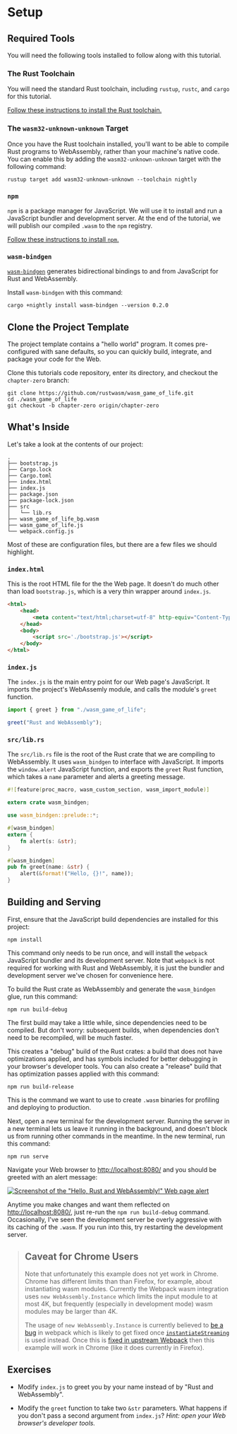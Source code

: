 # Setup

## Required Tools

You will need the following tools installed to follow along with this tutorial.

### The Rust Toolchain

You will need the standard Rust toolchain, including `rustup`, `rustc`, and
`cargo` for this tutorial.

[Follow these instructions to install the Rust toolchain.][rust-install]

[rust-install]: https://www.rust-lang.org/en-US/install.html

### The `wasm32-unknown-unknown` Target

Once you have the Rust toolchain installed, you'll want to be able to compile
Rust programs to WebAssembly, rather than your machine's native code. You can
enable this by adding the `wasm32-unknown-unknown` target with the following
command:

```
rustup target add wasm32-unknown-unknown --toolchain nightly
```

### `npm`

`npm` is a package manager for JavaScript. We will use it to install and run a
JavaScript bundler and development server. At the end of the tutorial, we will
publish our compiled `.wasm` to the `npm` registry.

[Follow these instructions to install `npm`.][npm-install]

[npm-install]: https://www.npmjs.com/get-npm

### `wasm-bindgen`

[`wasm-bindgen`][wb] generates bidirectional bindings to and from JavaScript for
Rust and WebAssembly.

Install `wasm-bindgen` with this command:

```
cargo +nightly install wasm-bindgen --version 0.2.0
```

[wb]: https://github.com/rustwasm/wasm-bindgen

## Clone the Project Template

The project template contains a "hello world" program. It comes pre-configured
with sane defaults, so you can quickly build, integrate, and package your code
for the Web.

Clone this tutorials code repository, enter its directory, and checkout the
`chapter-zero` branch:

```text
git clone https://github.com/rustwasm/wasm_game_of_life.git
cd ./wasm_game_of_life
git checkout -b chapter-zero origin/chapter-zero
```

## What's Inside

Let's take a look at the contents of our project:

```text
.
├── bootstrap.js
├── Cargo.lock
├── Cargo.toml
├── index.html
├── index.js
├── package.json
├── package-lock.json
├── src
│   └── lib.rs
├── wasm_game_of_life_bg.wasm
├── wasm_game_of_life.js
└── webpack.config.js
```

Most of these are configuration files, but there are a few files we should
highlight.

### `index.html`

This is the root HTML file for the the Web page. It doesn't do much other than
load `bootstrap.js`, which is a very thin wrapper around `index.js`.

```html
<html>
    <head>
        <meta content="text/html;charset=utf-8" http-equiv="Content-Type"/>
    </head>
    <body>
        <script src='./bootstrap.js'></script>
    </body>
</html>
```

### `index.js`

The `index.js` is the main entry point for our Web page's JavaScript. It imports
the project's WebAssemly module, and calls the module's `greet` function.

```js
import { greet } from "./wasm_game_of_life";

greet("Rust and WebAssembly");
```

### `src/lib.rs`

The `src/lib.rs` file is the root of the Rust crate that we are compiling to
WebAssembly. It uses `wasm_bindgen` to interface with JavaScript. It imports the
`window.alert` JavaScript function, and exports the `greet` Rust function, which
takes a `name` parameter and alerts a greeting message.

```rust
#![feature(proc_macro, wasm_custom_section, wasm_import_module)]

extern crate wasm_bindgen;

use wasm_bindgen::prelude::*;

#[wasm_bindgen]
extern {
    fn alert(s: &str);
}

#[wasm_bindgen]
pub fn greet(name: &str) {
    alert(&format!("Hello, {}!", name));
}
```

## Building and Serving

First, ensure that the JavaScript build dependencies are installed for this
project:

```text
npm install
```

This command only needs to be run once, and will install the `webpack`
JavaScript bundler and its development server. Note that `webpack` is not
required for working with Rust and WebAssembly, it is just the bundler and
development server we've chosen for convenience here.

To build the Rust crate as WebAssembly and generate the `wasm_bindgen` glue, run
this command:

```text
npm run build-debug
```

The first build may take a little while, since dependencies need to be compiled.
But don't worry: subsequent builds, when dependencies don't need to be
recompiled, will be much faster.

This creates a "debug" build of the Rust crates: a build that does not have
optimizations applied, and has symbols included for better debugging in your
browser's developer tools. You can also create a "release" build that has
optimization passes applied with this command:

```
npm run build-release
```

This is the command we want to use to create `.wasm` binaries for profiling and
deploying to production.

Next, open a new terminal for the development server. Running the server in a
new terminal lets us leave it running in the background, and doesn't block us
from running other commands in the meantime. In the new terminal, run this
command:

```
npm run serve
```

Navigate your Web browser to [http://localhost:8080/](http://localhost:8080/)
and you should be greeted with an alert message:

[![Screenshot of the "Hello, Rust and WebAssembly!" Web page alert](/images/game-of-life/setup.png)](/images/game-of-life/setup.png)

Anytime you make changes and want them reflected on
[http://localhost:8080/](http://localhost:8080/), just re-run the `npm run
build-debug` command. Occasionally, I've seen the development server be overly
aggressive with its caching of the `.wasm`. If you run into this, try restarting
the development server.

> ## Caveat for Chrome Users
>
> Note that unfortunately this example does not yet work in Chrome. Chrome has
> different limits than than Firefox, for example, about instantiating wasm
> modules. Currently the Webpack wasm integration uses `new
> WebAssembly.Instance` which limits the input module to at most 4K, but
> frequently (especially in development mode) wasm modules may be larger than
> 4K.
>
> The usage of `new WebAssembly.Instance` is currently believed to [be a
> bug][bug] in webpack which is likely to get fixed once
> [`instantiateStreaming`][bug2] is used instead. Once this is [fixed in
> upstream Webpack][fix] then this example will work in Chrome (like it does
> currently in Firefox).

[bug]: https://github.com/webpack/webpack/issues/6475
[bug2]: https://github.com/webpack/webpack/issues/6433
[fix]: https://github.com/webpack/webpack/pull/6709

## Exercises

* Modify `index.js` to greet you by your name instead of by "Rust and WebAssembly".

* Modify the `greet` function to take two `&str` parameters. What happens if you
  don't pass a second argument from `index.js`? *Hint: open your Web browser's
  developer tools.*
